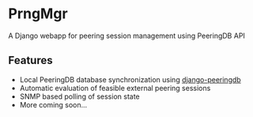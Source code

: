 # PrngMgr

A Django webapp for peering session management using PeeringDB API

## Features
* Local PeeringDB database synchronization using [django-peeringdb](https://github.com/peeringdb/django-peeringdb)
* Automatic evaluation of feasible external peering sessions
* SNMP based polling of session state
* More coming soon... 

